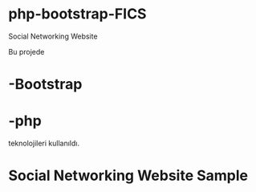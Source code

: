 # php-bootstrap-FICS
Social Networking Website

Bu projede

# -Bootstrap
# -php

teknolojileri kullanıldı.

# Social Networking Website Sample
